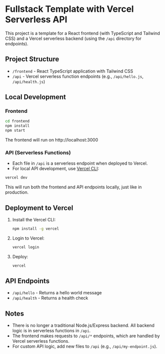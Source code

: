 # Fullstack Template with Vercel Serverless API

This project is a template for a React frontend (with TypeScript and Tailwind CSS) and a Vercel serverless backend (using the `/api` directory for endpoints).

## Project Structure

- `/frontend` - React TypeScript application with Tailwind CSS
- `/api` - Vercel serverless function endpoints (e.g., `/api/hello.js`, `/api/health.js`)

## Local Development

### Frontend

```bash
cd frontend
npm install
npm start
```

The frontend will run on http://localhost:3000

### API (Serverless Functions)

- Each file in `/api` is a serverless endpoint when deployed to Vercel.
- For local API development, use [Vercel CLI](https://vercel.com/docs/cli):

```bash
vercel dev
```

This will run both the frontend and API endpoints locally, just like in production.

## Deployment to Vercel

1. Install the Vercel CLI:
   ```bash
   npm install -g vercel
   ```
2. Login to Vercel:
   ```bash
   vercel login
   ```
3. Deploy:
   ```bash
   vercel
   ```

## API Endpoints

- `/api/hello` - Returns a hello world message
- `/api/health` - Returns a health check

## Notes

- There is no longer a traditional Node.js/Express backend. All backend logic is in serverless functions in `/api`.
- The frontend makes requests to `/api/*` endpoints, which are handled by Vercel serverless functions.
- For custom API logic, add new files to `/api` (e.g., `/api/my-endpoint.js`). 